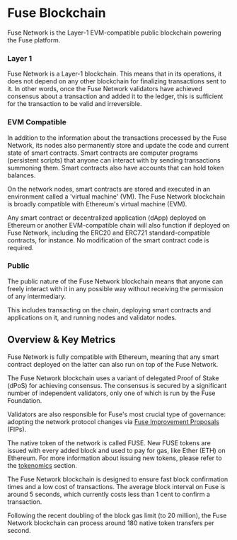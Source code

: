 # Fuse Blockchain

Fuse Network is the Layer-1 EVM-compatible public blockchain powering the Fuse platform.

### Layer 1

Fuse Network is a Layer-1 blockchain. This means that in its operations, it does not depend on any other blockchain for finalizing transactions sent to it. In other words, once the Fuse Network validators have achieved consensus about a transaction and added it to the ledger, this is sufficient for the transaction to be valid and irreversible.

### EVM Compatible

In addition to the information about the transactions processed by the Fuse Network, its nodes also permanently store and update the code and current state of smart contracts. Smart contracts are computer programs (persistent scripts) that anyone can interact with by sending transactions summoning them. Smart contracts also have accounts that can hold token balances.

On the network nodes, smart contracts are stored and executed in an environment called a 'virtual machine' (VM). The Fuse Network blockchain is broadly compatible with Ethereum's virtual machine (EVM).

Any smart contract or decentralized application (dApp) deployed on Ethereum or another EVM-compatible chain will also function if deployed on Fuse Network, including the ERC20 and ERC721 standard-compatible contracts, for instance. No modification of the smart contract code is required.

### Public

The public nature of the Fuse Network blockchain means that anyone can freely interact with it in any possible way without receiving the permission of any intermediary.

This includes transacting on the chain, deploying smart contracts and applications on it, and running nodes and validator nodes.

## Overview & Key Metrics

Fuse Network is fully compatible with Ethereum, meaning that any smart contract deployed on the latter can also run on top of the Fuse Network.

The Fuse Network blockchain uses a variant of delegated Proof of Stake (dPoS) for achieving consensus. The consensus is secured by a significant number of independent validators, only one of which is run by the Fuse Foundation.

Validators are also responsible for Fuse's most crucial type of governance: adopting the network protocol changes via [Fuse Improvement Proposals](fuse-governance-and-development/fips.md) (FIPs).

The native token of the network is called FUSE. New FUSE tokens are issued with every added block and used to pay for gas, like Ether (ETH) on Ethereum. For more information about issuing new tokens, please refer to the [tokenomics](fuse-token.md#fuse-tokenomics) section.

The Fuse Network blockchain is designed to ensure fast block confirmation times and a low cost of transactions. The average block interval on Fuse is around 5 seconds, which currently costs less than 1 cent to confirm a transaction.

Following the recent doubling of the block gas limit (to 20 million), the Fuse Network blockchain can process around 180 native token transfers per second.
